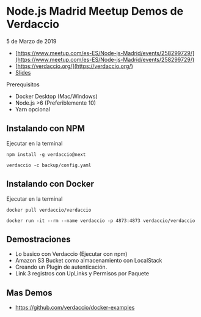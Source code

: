# Node.js Madrid Meetup Demos de Verdaccio

5 de Marzo de 2019

* [https://www.meetup.com/es-ES/Node-js-Madrid/events/258299729/](https://www.meetup.com/es-ES/Node-js-Madrid/events/258299729/)
* [https://verdaccio.org/](https://verdaccio.org/)
* [Slides](https://docs.google.com/presentation/d/1ldlk0Krh2ZsRASLUvYX0dIqjWOkI7Hh9QhtbhWOZ4WU/edit?usp=sharing)



Prerequisitos
* Docker Desktop (Mac/Windows)
* Node.js >6 (Preferiblemente 10)
* Yarn opcional


## Instalando con NPM
Ejecutar en la terminal

```
npm install -g verdaccio@next

verdaccio -c backup/config.yaml
```

## Instalando con Docker
Ejecutar en la terminal

```
docker pull verdaccio/verdaccio

docker run -it --rm --name verdaccio -p 4873:4873 verdaccio/verdaccio
```

## Demostraciones

- Lo basico con Verdaccio (Ejecutar con npm)
- Amazon S3 Bucket como almacenamiento con LocalStack
- Creando un Plugin de autenticación.
- Link 3 registros con UpLinks y Permisos por Paquete


## Mas Demos

- https://github.com/verdaccio/docker-examples
